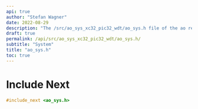 ```yaml
---
api: true
author: "Stefan Wagner"
date: 2022-08-29
description: "The /src/ao_sys_xc32_pic32_wdt/ao_sys.h file of the ao real-time operating system."
draft: true
permalink: /api/src/ao_sys_xc32_pic32_wdt/ao_sys.h/
subtitle: "System"
title: "ao_sys.h"
toc: true
---
```


# Include Next

```c
#include_next <ao_sys.h>
```


